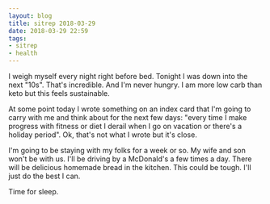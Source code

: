 ```yaml
---
layout: blog
title: sitrep 2018-03-29
date: 2018-03-29 22:59
tags:
- sitrep
- health
---
```


I weigh myself every night right before bed. Tonight I was down into the next "10s". That's incredible. And I'm never hungry. I am more low carb than keto but this feels sustainable. 

At some point today I wrote something on an index card that I'm going to carry with me and think about for the next few days: "every time I make progress with fitness or diet I derail when I go on vacation or there's a holiday period". Ok, that's not what I wrote but it's close. 

I'm going to be staying with my folks for a week or so. My wife and son won't be with us. I'll be driving by a McDonald's a few times a day. There will be delicious homemade bread in the kitchen. This could be tough. I'll just do the best I can. 

Time for sleep. 